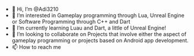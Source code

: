 - 👋 Hi, I’m @Adi3210
- 👀 I’m interested in Gameplay programming through Lua, Unreal Engine or Software Programming through C++ and Dart
- 🌱 I’m currently learning Luau and Dart, a little of Unreal Engine!
- 💞️ I’m looking to collaborate on Projects that involve either the aspect of gameplay programming or projects based on Android app development.
- 📫 How to reach me 

<!---
Adi3210/Adi3210 is a ✨ special ✨ repository because its `README.md` (this file) appears on your GitHub profile.
You can click the Preview link to take a look at your changes.
--->
